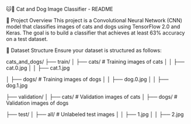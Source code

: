 🐱🐶 Cat and Dog Image Classifier - README


📌 Project Overview
This project is a Convolutional Neural Network (CNN) model that classifies images of cats and dogs using TensorFlow 2.0 and Keras. The goal is to build a classifier that achieves at least 63% accuracy on a test dataset.



📂 Dataset Structure
Ensure your dataset is structured as follows:


cats_and_dogs/
├── train/
│   ├── cats/        # Training images of cats
│   │   ├── cat.0.jpg
│   │   ├── cat.1.jpg





│   ├── dogs/        # Training images of dogs
│   │   ├── dog.0.jpg
│   │   ├── dog.1.jpg


├── validation/
│   ├── cats/        # Validation images of cats
│   ├── dogs/        # Validation images of dogs



├── test/
│   ├── all/         # Unlabeled test images
│   │   ├── 1.jpg
│   │   ├── 2.jpg
